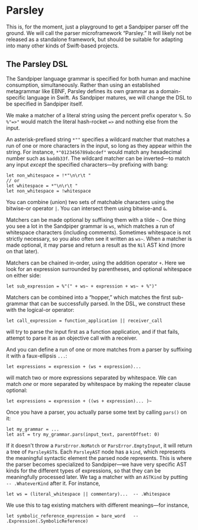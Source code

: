 
Parsley
========

This is, for the moment, just a playground to get a Sandpiper parser off the ground. We will call the parser microframework “Parsley.” It will likely not be released as a standalone framework, but should be suitable for adapting into many other kinds of Swift-based projects.


The Parsley DSL
----------------

The Sandpiper language grammar is specified for both human and machine consumption, simultaneously. Rather than using an established metagrammar like EBNF, Parsley defines its own grammar as a domain-specific language in Swift. As Sandpiper matures, we will change the DSL to be specified in Sandpiper itself.

We make a matcher of a literal string using the percent prefix operator `%`. So `%"=>"` would match the literal hash-rocket `=>` and nothing else from the input.

An asterisk-prefixed string `*""` specifies a wildcard matcher that matches a run of one or more characters in the input, so long as they appear within the string. For instance, `*"0123456789abcdef"` would match any hexadecimal number such as `baddb33f`. The wildcard matcher can be inverted—to match any input *except* the specified characters—by prefixing with bang:

    let non_whitespace = !*"\n\r\t "
    // or
    let whitespace = *"\n\r\t "
    let non_whitespace = !whitespace

You can combine (union) two sets of matchable characters using the bitwise-or operator `|`. You can intersect them using bitwise-and `&`.

Matchers can be made optional by suffixing them with a tilde `~`. One thing you see a lot in the Sandpiper grammar is `ws`, which matches a run of whitespace characters (including comments). Sometimes whitespace is not strictly necessary, so you also often see it written as `ws~`. When a matcher is made optional, it may parse and return a result as the `Nil` AST kind (more on that later).

Matchers can be chained in-order, using the addition operator `+`. Here we look for an expression surrounded by parentheses, and optional whitespace on either side:

    let sub_expression = %"(" + ws~ + expression + ws~ + %")"

Matchers can be combined into a “hopper,” which matches the first sub-grammar that can be successfully parsed. In the DSL, we construct these with the logical-or operator:

    let call_expression = function_application || receiver_call

will try to parse the input first as a function application, and if that fails, attempt to parse it as an objective call with a receiver.

And you can define a run of one or more matches from a parser by suffixing it with a faux-ellipsis `...`:

    let expressions = expression + (ws + expression)...

will match two or more expressions separated by whitespace. We can match *one* or more separated by whitespace by making the repeater clause optional:

    let expressions = expression + ((ws + expression)... )~

Once you have a parser, you actually parse some text by calling `pars()` on it:

    let my_grammar = ...
    let ast = try my_grammar.pars(input_text, parentOffset: 0)

If it doesn't throw a `ParsError.NoMatch` or `ParsError.EmptyInput`, it will return a tree of `ParsleyAST`s. Each `ParsleyAST` node has a `kind`, which represents the meaningful syntactic element the parsed node represents. This is where the parser becomes specialized to Sandpiper—we have very specific AST kinds for the different types of expressions, so that they can be meaningfully processed later. We tag a matcher with an `ASTKind` by putting ` -- .WhateverKind` after it. For instance,

    let ws = (literal_whitespace || commentary)...  -- .Whitespace

We use this to tag existing matchers with different meanings—for instance,

    let symbolic_reference_expression = bare_word   -- .Expression(.SymbolicReference)

